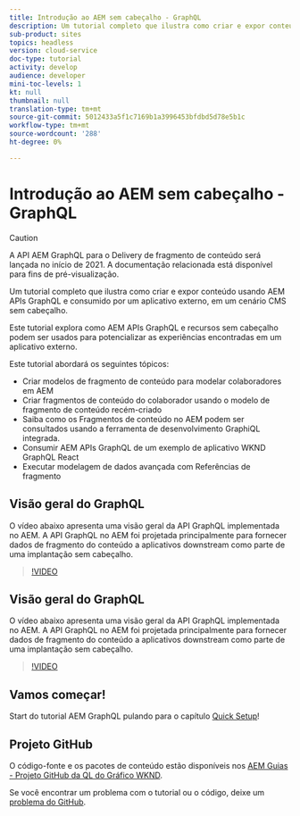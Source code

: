 ```yaml
---
title: Introdução ao AEM sem cabeçalho - GraphQL
description: Um tutorial completo que ilustra como criar e expor conteúdo usando AEM APIs GraphQL.
sub-product: sites
topics: headless
version: cloud-service
doc-type: tutorial
activity: develop
audience: developer
mini-toc-levels: 1
kt: null
thumbnail: null
translation-type: tm+mt
source-git-commit: 5012433a5f1c7169b1a3996453bfdbd5d78e5b1c
workflow-type: tm+mt
source-wordcount: '288'
ht-degree: 0%

---
```



# Introdução ao AEM sem cabeçalho - GraphQL

>[!CAUTION]
>
> A API AEM GraphQL para o Delivery de fragmento de conteúdo será lançada no início de 2021.
> A documentação relacionada está disponível para fins de pré-visualização.

Um tutorial completo que ilustra como criar e expor conteúdo usando AEM APIs GraphQL e consumido por um aplicativo externo, em um cenário CMS sem cabeçalho.

Este tutorial explora como AEM APIs GraphQL e recursos sem cabeçalho podem ser usados para potencializar as experiências encontradas em um aplicativo externo.

Este tutorial abordará os seguintes tópicos:

* Criar modelos de fragmento de conteúdo para modelar colaboradores em AEM
* Criar fragmentos de conteúdo do colaborador usando o modelo de fragmento de conteúdo recém-criado
* Saiba como os Fragmentos de conteúdo no AEM podem ser consultados usando a ferramenta de desenvolvimento GraphiQL integrada.
* Consumir AEM APIs GraphQL de um exemplo de aplicativo WKND GraphQL React
* Executar modelagem de dados avançada com Referências de fragmento

## Visão geral do GraphQL

O vídeo abaixo apresenta uma visão geral da API GraphQL implementada no AEM. A API GraphQL no AEM foi projetada principalmente para fornecer dados de fragmento do conteúdo a aplicativos downstream como parte de uma implantação sem cabeçalho.

>[!VIDEO](https://video.tv.adobe.com/v/328618/?quality=12&learn=on)

## Visão geral do GraphQL

O vídeo abaixo apresenta uma visão geral da API GraphQL implementada no AEM. A API GraphQL no AEM foi projetada principalmente para fornecer dados de fragmento do conteúdo a aplicativos downstream como parte de uma implantação sem cabeçalho.

>[!VIDEO](https://video.tv.adobe.com/v/328618/?quality=12&learn=on)

## Vamos começar!

Start do tutorial AEM GraphQL pulando para o capítulo [Quick Setup](./setup.md)!

## Projeto GitHub

O código-fonte e os pacotes de conteúdo estão disponíveis nos [AEM Guias - Projeto GitHub da QL do Gráfico WKND](https://github.com/adobe/aem-guides-wknd-graphql).

Se você encontrar um problema com o tutorial ou o código, deixe um [problema do GitHub](https://github.com/adobe/aem-guides-wknd-graphql/issues).
